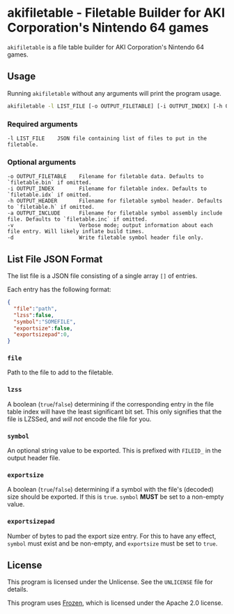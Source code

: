 # akifiletable - Filetable Builder for AKI Corporation's Nintendo 64 games
`akifiletable` is a file table builder for AKI Corporation's Nintendo 64 games.

## Usage
Running `akifiletable` without any arguments will print the program usage.

```bash
akifiletable -l LIST_FILE [-o OUTPUT_FILETABLE] [-i OUTPUT_INDEX] [-h OUTPUT_HEADER] [-a OUTPUT_INCLUDE] [-v] [-d]
```

### Required arguments
    -l LIST_FILE    JSON file containing list of files to put in the filetable.

### Optional arguments
    -o OUTPUT_FILETABLE    Filename for filetable data. Defaults to `filetable.bin` if omitted.
    -i OUTPUT_INDEX        Filename for filetable index. Defaults to `filetable.idx` if omitted.
	-h OUTPUT_HEADER       Filename for filetable symbol header. Defaults to `filetable.h` if omitted.
	-a OUTPUT_INCLUDE      Filename for filetable symbol assembly include file. Defaults to `filetable.inc` if omitted.
	-v                     Verbose mode; output information about each file entry. Will likely inflate build times.
	-d                     Write filetable symbol header file only.

## List File JSON Format
The list file is a JSON file consisting of a single array `[]` of entries.

Each entry has the following format:
```json
{
  "file":"path",
  "lzss":false,
  "symbol":"SOMEFILE",
  "exportsize":false,
  "exportsizepad":0,
}
```

### `file`
Path to the file to add to the filetable.

### `lzss`
A boolean (`true`/`false`) determining if the corresponding entry in the file
table index will have the least significant bit set. This only signifies that
the file is LZSSed, and *will not* encode the file for you.

### `symbol`
An optional string value to be exported. This is prefixed with `FILEID_` in
the output header file.

### `exportsize`
A boolean (`true`/`false`) determining if a symbol with the file's (decoded)
size should be exported. If this is `true`. `symbol` **MUST** be set to
a non-empty value.

### `exportsizepad`
Number of bytes to pad the export size entry. For this to have any effect,
`symbol` must exist and be non-empty, and `exportsize` must be set to `true`.

## License
This program is licensed under the Unlicense. See the `UNLICENSE` file for details.

This program uses [Frozen](https://github.com/cesanta/frozen/), which is licensed
under the Apache 2.0 license.

